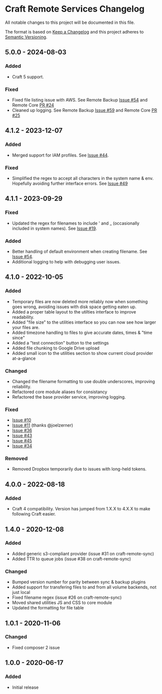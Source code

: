 # Craft Remote Services Changelog

All notable changes to this project will be documented in this file.

The format is based on [Keep a Changelog](http://keepachangelog.com/) and this project adheres to [Semantic Versioning](http://semver.org/).

## 5.0.0 - 2024-08-03

### Added

- Craft 5 support.

### Fixed

- Fixed file listing issue with AWS. See Remote Backup [Issue #54](https://github.com/timmyomahony/craft-remote-backup/issues/54) and Remote Core [PR #24](https://github.com/timmyomahony/craft-remote-core/pull/24)
- Cleaned up logging. See Remote Backup [Issue #59](https://github.com/timmyomahony/craft-remote-backup/issues/59) and Remote Core [PR #25](https://github.com/timmyomahony/craft-remote-core/pull/25)

## 4.1.2 - 2023-12-07

### Added

- Merged support for IAM profiles. See [Issue #44](https://github.com/timmyomahony/craft-remote-backup/issues/44).

### Fixed

- Simplified the regex to accept all characters in the system name & env. Hopefully avoiding further interface errors. See [Issue #49](https://github.com/timmyomahony/craft-remote-backup/issues/49)

## 4.1.1 - 2023-09-29

### Fixed

- Updated the regex for filenames to include ' and _ (occasionally included in system names). See [Issue #19](https://github.com/weareferal/craft-remote-core/issues/19).

### Added

- Better handling of default environment when creating filename. See [Issue #54](https://github.com/weareferal/craft-remote-sync/issues/54).
- Additional logging to help with debugging user issues.

## 4.1.0 - 2022-10-05

### Added

- Temporary files are now deleted more reliably now when something goes wrong, avoiding issues with disk space getting eaten up.
- Added a proper table layout to the utilties interface to improve readability.
- Added "file size" to the utilities interface so you can now see how larger your files are.
- Added timezone handling to files to give accurate dates, times & "time since"
- Added a "test connection" button to the settings
- Added file chunking to Google Drive upload
- Added small icon to the utilities section to show current cloud provider at-a-glance

### Changed

- Changed the filename formatting to use double underscores, improving reliability.
- Refactored core module aliases for consistancy
- Refactored the base provider service, improving logging.

### Fixed

- [Issue #10](https://github.com/weareferal/craft-remote-backup/issues/10)
- [Issue #11](https://github.com/weareferal/craft-remote-core/pull/11) (thanks @joelzerner)
- [Issue #36](https://github.com/weareferal/craft-remote-backup/issues/36)
- [Issue #43](https://github.com/weareferal/craft-remote-sync/issues/43)
- [Issue #45](https://github.com/weareferal/craft-remote-sync/issues/45)
- [Issue #34](https://github.com/weareferal/craft-remote-backup/issues/34)

### Removed

- Removed Dropbox temporarily due to issues with long-held tokens.

## 4.0.0 - 2022-08-18

### Added

- Craft 4 compatibility. Version has jumped from 1.X.X to 4.X.X to make following Craft easier.

## 1.4.0 - 2020-12-08

### Added

- Added generic s3-compliant provider (issue #31 on craft-remote-sync)
- Added TTR to queue jobs (issue #38 on craft-remote-sync)

### Changed

- Bumped version number for parity between sync & backup plugins
- Added support for transfering files to and from all volume backends, not just local
- Fixed filename regex (issue #26 on craft-remote-sync)
- Moved shared utilities JS and CSS to core module
- Updated the formatting for file table

## 1.0.1 - 2020-11-06

### Changed

- Fixed composer 2 issue

## 1.0.0 - 2020-06-17

### Added

- Initial release
